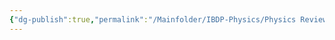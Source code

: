 ```yaml
---
{"dg-publish":true,"permalink":"/Mainfolder/IBDP-Physics/Physics Review/Topics/Fields (HL)/"}
---
```


